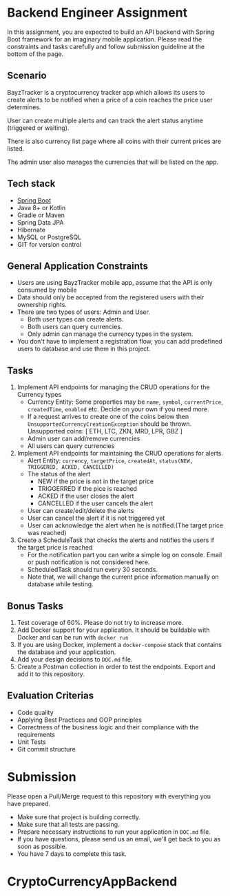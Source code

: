 # Backend Engineer Assignment
In this assignment, you are expected to build an API backend with Spring Boot framework for an imaginary mobile application. Please read the constraints and tasks carefully and follow submission guideline at the bottom of the page.

## Scenario
BayzTracker is a cryptocurrency tracker app which allows its users to create alerts to be notified when a price of a coin reaches the price user determines.

User can create multiple alerts and can track the alert status anytime (triggered or waiting).

There is also currency list page where all coins with their current prices are listed.

The admin user also manages the currencies that will be listed on the app.

## Tech stack
- [Spring Boot](https://spring.io/projects/spring-boot)
- Java 8+ or Kotlin
- Gradle or Maven
- Spring Data JPA
- Hibernate
- MySQL or PostgreSQL
- GIT for version control

## General Application Constraints
- Users are using BayzTracker mobile app, assume that the API is only consumed by mobile
- Data should only be accepted from the registered users with their ownership rights.
- There are two types of users: Admin and User.
    - Both user types can create alerts.
    - Both users can query currencies.
    - Only admin can manage the currency types in the system.
- You don't have to implement a registration flow, you can add predefined users to database and use them in this project.

## Tasks
1. Implement API endpoints for managing the CRUD operations for the Currency types
    - Currency Entity: Some properties may be `name`, `symbol`, `currentPrice`, `createdTime`, `enabled` etc. Decide on your own if you need more.
    - If a request arrives to create one of the coins below then `UnsupportedCurrencyCreationException` should be thrown. Unsupported coins: [ ETH, LTC, ZKN, MRD, LPR, GBZ ]
    - Admin user can add/remove currencies
    - All users can query currencies
2. Implement API endpoints for maintaining the CRUD operations for alerts.
    - Alert Entity: `currency`, `targetPrice`, `createdAt`, `status(NEW, TRIGGERED, ACKED, CANCELLED)`
    - The status of the alert
        - NEW if the price is not in the target price
        - TRIGGERRED if the pice is reached
        - ACKED if the user closes the alert
        - CANCELLED if the user cancels the alert
    - User can create/edit/delete the alerts
    - User can cancel the alert if it is not triggered yet
    - User can acknowledge the alert when he is notified.(The target price was reached)
3. Create a ScheduleTask that checks the alerts and notifies the users if the target price is reached
    - For the notification part you can write a simple log on console. Email or push notification is not considered here.
    - ScheduledTask should run every 30 seconds. 
    - Note that, we will change the current price information manually on database while testing.

## Bonus Tasks
1. Test coverage of 60%. Please do not try to increase more.
2. Add Docker support for your application. It should be buildable with Docker and can be run with `docker run`
3. If you are using Docker, implement a `docker-compose` stack that contains the database and your application.
4. Add your design decisions to `DOC.md` file.
5. Create a Postman collection in order to test the endpoints. Export and add it to this repository.

## Evaluation Criterias
- Code quality
- Applying Best Practices and OOP principles
- Correctness of the business logic and their compliance with the requirements
- Unit Tests
- Git commit structure

# Submission
Please open a Pull/Merge request to this repository with everything you have prepared.

- Make sure that project is building correctly.
- Make sure that all tests are passing.
- Prepare necessary instructions to run your application in `DOC.md` file.
- If you have questions, please send us an email, we'll get back to you as soon as possible.
- You have 7 days to complete this task. 
# CryptoCurrencyAppBackend
